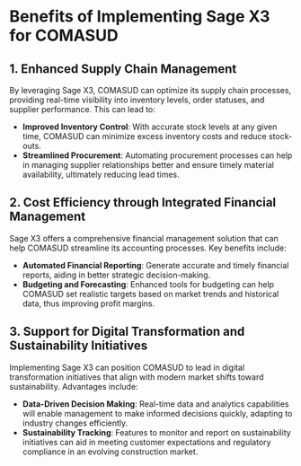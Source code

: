 # Benefits of Implementing Sage X3 for COMASUD

## 1. Enhanced Supply Chain Management
By leveraging Sage X3, COMASUD can optimize its supply chain processes, providing real-time visibility into inventory levels, order statuses, and supplier performance. This can lead to:
- **Improved Inventory Control**: With accurate stock levels at any given time, COMASUD can minimize excess inventory costs and reduce stock-outs.
- **Streamlined Procurement**: Automating procurement processes can help in managing supplier relationships better and ensure timely material availability, ultimately reducing lead times.

## 2. Cost Efficiency through Integrated Financial Management
Sage X3 offers a comprehensive financial management solution that can help COMASUD streamline its accounting processes. Key benefits include:
- **Automated Financial Reporting**: Generate accurate and timely financial reports, aiding in better strategic decision-making.
- **Budgeting and Forecasting**: Enhanced tools for budgeting can help COMASUD set realistic targets based on market trends and historical data, thus improving profit margins.

## 3. Support for Digital Transformation and Sustainability Initiatives
Implementing Sage X3 can position COMASUD to lead in digital transformation initiatives that align with modern market shifts toward sustainability. Advantages include:
- **Data-Driven Decision Making**: Real-time data and analytics capabilities will enable management to make informed decisions quickly, adapting to industry changes efficiently.
- **Sustainability Tracking**: Features to monitor and report on sustainability initiatives can aid in meeting customer expectations and regulatory compliance in an evolving construction market.
```